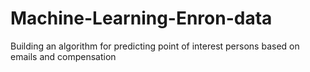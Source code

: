 # Machine-Learning-Enron-data
Building an algorithm for predicting point of interest persons based on emails and compensation
